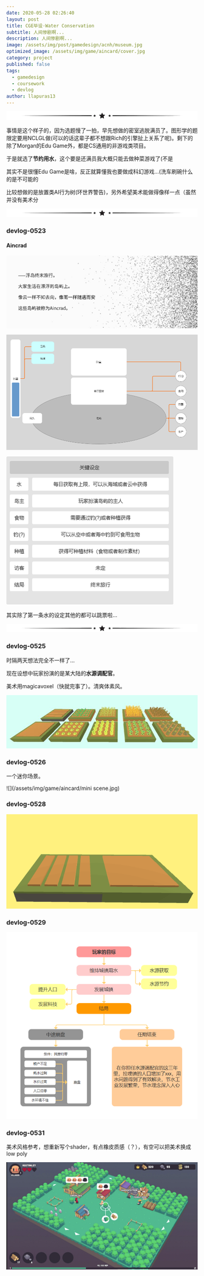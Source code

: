 ```yaml
---
date: 2020-05-28 02:26:40
layout: post
title: CGE毕设·Water Conservation
subtitle: 人间惨剧啊...
description: 人间惨剧啊...
image: /assets/img/post/gamedesign/acnh/museum.jpg
optimized_image: /assets/img/game/aincard/cover.jpg
category: project
published: false
tags:
  - gamedesign
  - coursework
  - devlog
author: llapuras13
---
```


![](/assets/img/line.png)

事情是这个样子的，因为选题慢了一拍，早先想做的密室逃脱满员了。图形学的题限定要用NCLGL做(可以的话这辈子都不想跟Rich的引擎扯上关系了呢)。剩下的除了Morgan的Edu Game外，都是CS通用的非游戏类项目。

于是就选了**节约用水**，这个要是还满员我大概只能去做种菜游戏了(不是

其实不是很懂Edu Game是啥，反正就算懂我也要做成科幻游戏...(洗车刷碗什么的是不可能的

比较想做的是放置类AI行为树(环世界警告)，另外希望美术能做得像样一点（虽然并没有美术分

![](/assets/img/line.png)

### devlog-0523

#### Aincrad 

![](/assets/img/game/aincard/txt002.png)

![](/assets/img/game/aincard/1.png)

![](/assets/img/game/aincard/2.png)

其实除了第一条水的设定其他的都可以跳票啦...

![](/assets/img/line.png)

### devlog-0525

时隔两天想法完全不一样了...

现在设想中玩家扮演的是某大陆的**水源调配官**。

美术用magicavoxel（快就完事了）。清爽体素风。

![](/assets/img/game/aincard/asset01.jpg)

### devlog-0526

一个迷你场景。

![](/assets/img/game/aincard/mini scene.jpg)

### devlog-0528

![](/assets/img/game/aincard/growingcontroller.gif)

### devlog-0529

![](/assets/img/game/aincard/gameframe.png)

### devlog-0531

美术风格参考，想重新写个shader，有点橡皮质感（？），有空可以把美术换成low poly

![](/assets/img/game/aincard/temp.png)

